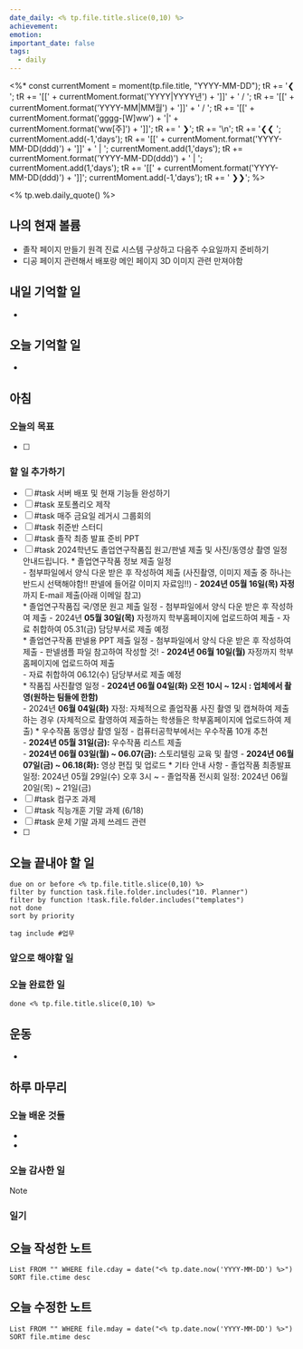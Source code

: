 ```yaml
---
date_daily: <% tp.file.title.slice(0,10) %>
achievement: 
emotion: 
important_date: false
tags:
  - daily
---
```

<%*
    const currentMoment = moment(tp.file.title, "YYYY-MM-DD");
    tR += '❮ ';
	tR += '[[' + currentMoment.format('YYYY|YYYY년') + ']]' + ' / ';
	tR += '[[' + currentMoment.format('YYYY-MM|MM월') + ']]' + ' / ';
	tR += '[[' + currentMoment.format('gggg-[W]ww') + '|' + currentMoment.format('ww[주]') + ']]';
	tR += ' ❯';
	tR += '\n';
    tR += '❮❮ ';
    currentMoment.add(-1,'days');
    tR += '[[' + currentMoment.format('YYYY-MM-DD(ddd)') + ']]' + ' | ';
    currentMoment.add(1,'days');
    tR += currentMoment.format('YYYY-MM-DD(ddd)') + ' | ';
    currentMoment.add(1,'days');
    tR += '[[' + currentMoment.format('YYYY-MM-DD(ddd)') + ']]';
    currentMoment.add(-1,'days');
    tR += ' ❯❯';
%>

<% tp.web.daily_quote() %>
## 나의 현재 볼륨
* 졸작 페이지 만들기 원격 진료 시스템 구상하고 다음주 수요일까지 준비하기
* 디공 페이지 관련해서 배포랑 메인 페이지 3D 이미지 관련 만져야함
## 내일 기억할 일
- 
## 오늘 기억할 일
* 


## 아침

### 오늘의 목표

- [ ] 

### 할 일 추가하기

- [ ] #task 서버 배포 및 현재 기능들 완성하기
- [ ] #task 포토폴리오 제작
- [ ] #task 매주 금요일 레거시 그룹회의
- [ ] #task 취준반 스터디
- [ ] #task 졸작 최종 발표 준비 PPT
- [ ] #task 2024학년도 졸업연구작품집 원고/판넬 제출 및 사진/동영상 촬영 일정 안내드립니다.  * 졸업연구작품 정보 제출 일정  
       - 첨부파일에서 양식 다운 받은 후 작성하여 제출     (사진촬영, 이미지 제출 중 하나는 반드시 선택해야함!! 판넬에 들어갈 이미지 자료임!!)    - **2024년 05월 16일(목) 자정**까지 E-mail 제출(아래 이메일 참고)  
         * 졸업연구작품집 국/영문 원고 제출 일정   - 첨부파일에서 양식 다운 받은 후 작성하여 제출   - 2024년 **05월 30일(목)** 자정까지 학부홈페이지에 업로드하여 제출   - 자료 취합하여 05.31(금) 담당부서로 제출 예정  
           * 졸업연구작품 판넬용 PPT 제출 일정   - 첨부파일에서 양식 다운 받은 후 작성하여 제출   - 판넬샘플 파일 참고하여 작성할 것!   - **2024년 06월 10일(월)** 자정까지 학부홈페이지에 업로드하여 제출  
              - 자료 취합하여 06.12(수) 담당부서로 제출 예정  
                * 작품집 사진촬영 일정   - **2024년 06월 04일(화) 오전 10시 ~ 12시 : 업체에서 촬영(원하는 팀들에 한함)**   
                  - 2024년 **06월 04일(화)** 자정: 자체적으로 졸업작품 사진 촬영 및 캡쳐하여 제출하는 경우     (자체적으로 촬영하여 제출하는 학생들은 학부홈페이지에 업로드하여 제출)  * 우수작품 동영상 촬영 일정   - 컴퓨터공학부에서는 우수작품 10개 추천   
                    - **2024년 05월 31일(금):** 우수작품 리스트 제출   
                      - **2024년 06월 03일(월) ~ 06.07(금):** 스토리텔링 교육 및 촬영   -
                         **2024년 06월 07일(금) ~ 06.18(화):** 영상 편집 및 업로드  * 기타 안내 사항   - 졸업작품 최종발표 일정: 2024년 05월 29일(수) 오후 3시 ~   - 졸업작품 전시회 일정: 2024년 06월 20일(목) ~ 21일(금) 
- [ ] #task 컴구조 과제
- [ ] #task 직능개훈 기말 과제 (6/18)
- [ ] #task 운체 기말 과제 쓰레드 관련
- [ ] 

## 오늘 끝내야 할 일
```tasks
due on or before <% tp.file.title.slice(0,10) %>
filter by function task.file.folder.includes("10. Planner")
filter by function !task.file.folder.includes("templates")
not done
sort by priority
```
```tasks
tag include #업무 
```

### 앞으로 해야할 일


### 오늘 완료한 일
```tasks
done <% tp.file.title.slice(0,10) %>
```

## 운동
- 

## 하루 마무리
### 오늘 배운 것들
- 
- 
### 오늘 감사한 일
>[!note]
>
### 일기

## 오늘 작성한 노트
```dataview
List FROM "" WHERE file.cday = date("<% tp.date.now('YYYY-MM-DD') %>") SORT file.ctime desc

```

## 오늘 수정한 노트
```dataview
List FROM "" WHERE file.mday = date("<% tp.date.now('YYYY-MM-DD') %>") SORT file.mtime desc


```
